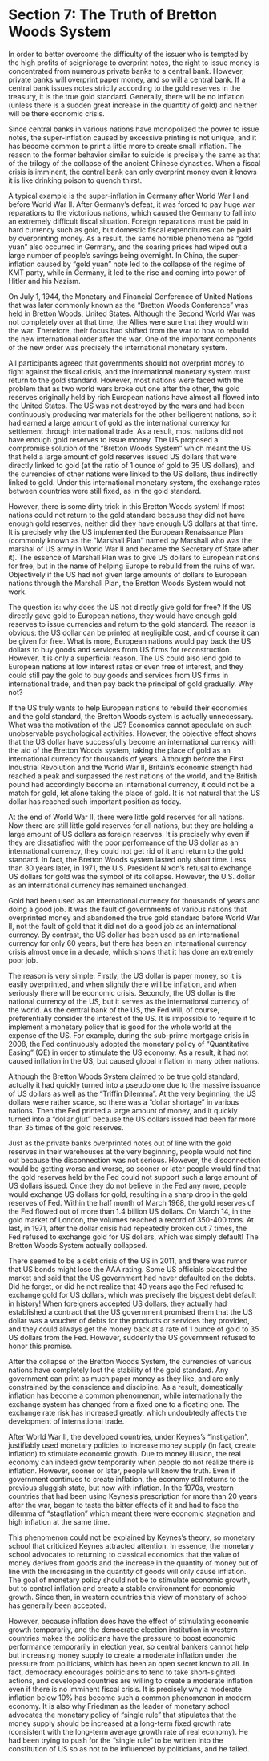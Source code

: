 # Section 7: The Truth of Bretton Woods System

In order to better overcome the difficulty of the issuer who is tempted by the high profits of seigniorage to overprint notes, the right to issue money is concentrated from numerous private banks to a central bank. However, private banks will overprint paper money, and so will a central bank. If a central bank issues notes strictly according to the gold reserves in the treasury, it is the true gold standard. Generally, there will be no inflation (unless there is a sudden great increase in the quantity of gold) and neither will be there economic crisis.

Since central banks in various nations have monopolized the power to issue notes, the super-inflation caused by excessive printing is not unique, and it has become common to print a little more to create small inflation. The reason to the former behavior similar to suicide is precisely the same as that of the trilogy of the collapse of the ancient Chinese dynasties. When a fiscal crisis is imminent, the central bank can only overprint money even it knows it is like drinking poison to quench thirst.

A typical example is the super-inflation in Germany after World War I and before World War II. After Germany’s defeat, it was forced to pay huge war reparations to the victorious nations, which caused the Germany to fall into an extremely difficult fiscal situation. Foreign reparations must be paid in hard currency such as gold, but domestic fiscal expenditures can be paid by overprinting money. As a result, the same horrible phenomena as “gold yuan” also occurred in Germany, and the soaring prices had wiped out a large number of people’s savings being overnight. In China, the super-inflation caused by “gold yuan” note led to the collapse of the regime of KMT party, while in Germany, it led to the rise and coming into power of Hitler and his Nazism.

On July 1, 1944, the Monetary and Financial Conference of United Nations that was later commonly known as the “Bretton Woods Conference” was held in Bretton Woods, United States. Although the Second World War was not completely over at that time, the Allies were sure that they would win the war. Therefore, their focus had shifted from the war to how to rebuild the new international order after the war. One of the important components of the new order was precisely the international monetary system.

All participants agreed that governments should not overprint money to fight against the fiscal crisis, and the international monetary system must return to the gold standard. However, most nations were faced with the problem that as two world wars broke out one after the other, the gold reserves originally held by rich European nations have almost all flowed into the United States. The US was not destroyed by the wars and had been continuously producing war materials for the other belligerent nations, so it had earned a large amount of gold as the international currency for settlement through international trade. As a result, most nations did not have enough gold reserves to issue money. The US proposed a compromise solution of the “Bretton Woods System” which meant the US that held a large amount of gold reserves issued US dollars that were directly linked to gold (at the ratio of 1 ounce of gold to 35 US dollars), and the currencies of other nations were linked to the US dollars, thus indirectly linked to gold. Under this international monetary system, the exchange rates between countries were still fixed, as in the gold standard.

However, there is some dirty trick in this Bretton Woods system! If most nations could not return to the gold standard because they did not have enough gold reserves, neither did they have enough US dollars at that time. It is precisely why the US implemented the European Renaissance Plan (commonly known as the “Marshall Plan” named by Marshall who was the marshal of US army in World War II and became the Secretary of State after it). The essence of Marshall Plan was to give US dollars to European nations for free, but in the name of helping Europe to rebuild from the ruins of war. Objectively if the US had not given large amounts of dollars to European nations through the Marshall Plan, the Bretton Woods System would not work.

The question is: why does the US not directly give gold for free? If the US directly gave gold to European nations, they would have enough gold reserves to issue currencies and return to the gold standard. The reason is obvious: the US dollar can be printed at negligible cost, and of course it can be given for free. What is more, European nations would pay back the US dollars to buy goods and services from US firms for reconstruction. However, it is only a superficial reason. The US could also lend gold to European nations at low interest rates or even free of interest, and they could still pay the gold to buy goods and services from US firms in international trade, and then pay back the principal of gold gradually. Why not?

If the US truly wants to help European nations to rebuild their economies and the gold standard, the Bretton Woods system is actually unnecessary. What was the motivation of the US? Economics cannot speculate on such unobservable psychological activities. However, the objective effect shows that the US dollar have successfully become an international currency with the aid of the Bretton Woods system, taking the place of gold as an international currency for thousands of years. Although before the First Industrial Revolution and the World War II, Britain’s economic strength had reached a peak and surpassed the rest nations of the world, and the British pound had accordingly become an international currency, it could not be a match for gold, let alone taking the place of gold. It is not natural that the US dollar has reached such important position as today.

At the end of World War II, there were little gold reserves for all nations. Now there are still little gold reserves for all nations, but they are holding a large amount of US dollars as foreign reserves. It is precisely why even if they are dissatisfied with the poor performance of the US dollar as an international currency, they could not get rid of it and return to the gold standard. In fact, the Bretton Woods system lasted only short time. Less than 30 years later, in 1971, the U.S. President Nixon’s refusal to exchange US dollars for gold was the symbol of its collapse. However, the U.S. dollar as an international currency has remained unchanged.

Gold had been used as an international currency for thousands of years and doing a good job. It was the fault of governments of various nations that overprinted money and abandoned the true gold standard before World War II, not the fault of gold that it did not do a good job as an international currency. By contrast, the US dollar has been used as an international currency for only 60 years, but there has been an international currency crisis almost once in a decade, which shows that it has done an extremely poor job.

The reason is very simple. Firstly, the US dollar is paper money, so it is easily overprinted, and when slightly there will be inflation, and when seriously there will be economic crisis. Secondly, the US dollar is the national currency of the US, but it serves as the international currency of the world. As the central bank of the US, the Fed will, of course, preferentially consider the interest of the US. It is impossible to require it to implement a monetary policy that is good for the whole world at the expense of the US. For example, during the sub-prime mortgage crisis in 2008, the Fed continuously adopted the monetary policy of “Quantitative Easing” (QE) in order to stimulate the US economy. As a result, it had not caused inflation in the US, but caused global inflation in many other nations.

Although the Bretton Woods System claimed to be true gold standard, actually it had quickly turned into a pseudo one due to the massive issuance of US dollars as well as the “Triffin Dilemma”. At the very beginning, the US dollars were rather scarce, so there was a “dollar shortage” in various nations. Then the Fed printed a large amount of money, and it quickly turned into a “dollar glut” because the US dollars issued had been far more than 35 times of the gold reserves.

Just as the private banks overprinted notes out of line with the gold reserves in their warehouses at the very beginning, people would not find out because the disconnection was not serious. However, the disconnection would be getting worse and worse, so sooner or later people would find that the gold reserves held by the Fed could not support such a large amount of US dollars issued. Once they do not believe in the Fed any more, people would exchange US dollars for gold, resulting in a sharp drop in the gold reserves of Fed. Within the half month of March 1968, the gold reserves of the Fed flowed out of more than 1.4 billion US dollars. On March 14, in the gold market of London, the volumes reached a record of 350-400 tons. At last, in 1971, after the dollar crisis had repeatedly broken out 7 times, the Fed refused to exchange gold for US dollars, which was simply default! The Bretton Woods System actually collapsed.

There seemed to be a debt crisis of the US in 2011, and there was rumor that US bonds might lose the AAA rating. Some US officials placated the market and said that the US government had never defaulted on the debts. Did he forget, or did he not realize that 40 years ago the Fed refused to exchange gold for US dollars, which was precisely the biggest debt default in history! When foreigners accepted US dollars, they actually had established a contract that the US government promised them that the US dollar was a voucher of debts for the products or services they provided, and they could always get the money back at a rate of 1 ounce of gold to 35 US dollars from the Fed. However, suddenly the US government refused to honor this promise.

After the collapse of the Bretton Woods System, the currencies of various nations have completely lost the stability of the gold standard. Any government can print as much paper money as they like, and are only constrained by the conscience and discipline. As a result, domestically inflation has become a common phenomenon, while internationally the exchange system has changed from a fixed one to a floating one. The exchange rate risk has increased greatly, which undoubtedly affects the development of international trade.

After World War II, the developed countries, under Keynes’s “instigation”, justifiably used monetary policies to increase money supply (in fact, create inflation) to stimulate economic growth. Due to money illusion, the real economy can indeed grow temporarily when people do not realize there is inflation. However, sooner or later, people will know the truth. Even if government continues to create inflation, the economy still returns to the previous sluggish state, but now with inflation. In the 1970s, western countries that had been using Keynes’s prescription for more than 20 years after the war, began to taste the bitter effects of it and had to face the dilemma of “stagflation” which meant there were economic stagnation and high inflation at the same time.

This phenomenon could not be explained by Keynes’s theory, so monetary school that criticized Keynes attracted attention. In essence, the monetary school advocates to returning to classical economics that the value of money derives from goods and the increase in the quantity of money out of line with the increasing in the quantity of goods will only cause inflation. The goal of monetary policy should not be to stimulate economic growth, but to control inflation and create a stable environment for economic growth. Since then, in western countries this view of monetary of school has generally been accepted.

However, because inflation does have the effect of stimulating economic growth temporarily, and the democratic election institution in western countries makes the politicians have the pressure to boost economic performance temporarily in election year, so central bankers cannot help but increasing money supply to create a moderate inflation under the pressure from politicians, which has been an open secret known to all. In fact, democracy encourages politicians to tend to take short-sighted actions, and developed countries are willing to create a moderate inflation even if there is no imminent fiscal crisis. It is precisely why a moderate inflation below 10% has become such a common phenomenon in modern economy. It is also why Friedman as the leader of monetary school advocates the monetary policy of “single rule” that stipulates that the money supply should be increased at a long-term fixed growth rate (consistent with the long-term average growth rate of real economy). He had been trying to push for the “single rule” to be written into the constitution of US so as not to be influenced by politicians, and he failed.
